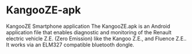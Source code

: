 # KangooZE-apk
KangooZE Smartphone application 
The KangooZE.apk is an Android application file that enables diagnostic and monitoring of the Renault electric vehicle Z.E. (Zero Emission) like the Kangoo Z.E., and Fluence Z.E..  It works via an ELM327 compatible bluetooth dongle.
